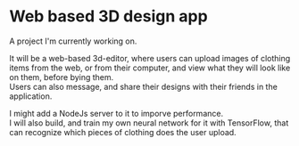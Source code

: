 # Web based 3D design app

A project I'm currently working on.  


It will be a web-based 3d-editor, where users can upload images of clothing items from the web, or from their computer, and view what they will look like on them, before bying them.  
Users can also message, and share their designs with their friends in the application.  



I might add a NodeJs server to it to imporve performance.  
I will also build, and train my own neural network for it with TensorFlow, that can recognize which pieces of clothing does the user upload.
